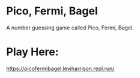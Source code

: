 # Pico, Fermi, Bagel
A number guessing game called Pico, Fermi, Bagel. 
# Play Here: 
https://picofermibagel.leviharrison.repl.run/
